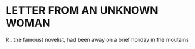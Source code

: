# LETTER FROM AN UNKNOWN WOMAN

R., the famoust novelist, had been away on a brief holiday in the moutains


